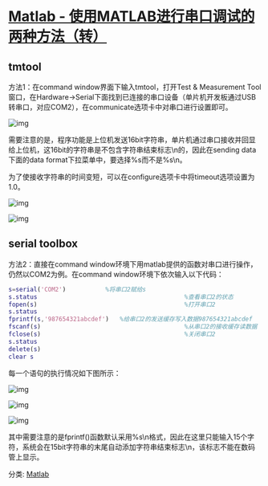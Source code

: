 # [Matlab - 使用MATLAB进行串口调试的两种方法（转）](https://www.cnblogs.com/Jian-thinker/p/7846077.html)

## tmtool

方法1：在command window界面下输入tmtool，打开Test & Measurement Tool窗口，在Hardware→Serial下面找到已连接的串口设备（单片机开发板通过USB转串口，对应COM2），在communicate选项卡中对串口进行设置即可。

![img](https://images2017.cnblogs.com/blog/1203481/201711/1203481-20171116194838046-382774026.png)

 

需要注意的是，程序功能是上位机发送16bit字符串，单片机通过串口接收并回显给上位机，这16bit的字符串是不包含字符串结束标志\n的，因此在sending data下面的data format下拉菜单中，要选择%s而不是%s\n。

为了使接收字符串的时间变短，可以在configure选项卡中将timeout选项设置为1.0。

 ![img](https://images2017.cnblogs.com/blog/1203481/201711/1203481-20171116194901218-1721045012.png)

 

 ![img](https://images2017.cnblogs.com/blog/1203481/201711/1203481-20171116194922734-593356611.png)

 ## serial toolbox

方法2：直接在command window环境下用matlab提供的函数对串口进行操作，仍然以COM2为例。在command window环境下依次输入以下代码：

 

```matlab
s=serial('COM2')           %将串口2赋给s
s.status                                         %查看串口2的状态
fopen(s)                                         %打开串口2
s.status                                        
fprintf(s,'987654321abcdef')   %给串口2的发送缓存写入数据987654321abcdef
fscanf(s)                                        %从串口2的接收缓存读数据
fclose(s)                                        %关闭串口2
s.status
delete(s)
clear s
```



 

每一个语句的执行情况如下图所示： 

 ![img](https://images2017.cnblogs.com/blog/1203481/201711/1203481-20171116195008546-976237139.png)

![img](https://images2017.cnblogs.com/blog/1203481/201711/1203481-20171116195050718-1472788110.png)

![img](https://images2017.cnblogs.com/blog/1203481/201711/1203481-20171116195108031-85194322.png)

 

 

 

其中需要注意的是fprintf()函数默认采用%s\n格式，因此在这里只能输入15个字符，系统会在15bit字符串的末尾自动添加字符串结束标志\n，该标志不能在数码管上显示。

 

 



分类: [Matlab](https://www.cnblogs.com/Jian-thinker/category/1085310.html)